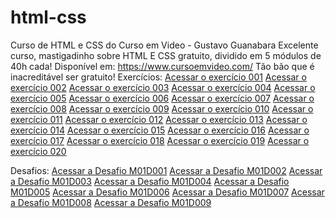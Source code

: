# html-css
 Curso de HTML e CSS do Curso em Video - Gustavo Guanabara
 Excelente curso, mastigadinho sobre HTML E CSS gratuito, dividido em 5 módulos de 40h cada! 
 Disponível em: https://www.cursoemvideo.com/
 Tão bão que é inacreditável ser gratuito! 
Exercícios:
 <a href="https://isaiaslfsoares.github.io/html-css/desafios/modulo-01/d001/index.html" >Acessar o exercício 001</a>
 <a href="https://isaiaslfsoares.github.io/html-css/desafios/modulo-01/d001/index.html" >Acessar o exercício 002</a>
 <a href="https://isaiaslfsoares.github.io/html-css/desafios/modulo-01/d001/index.html" >Acessar o exercício 003</a>
 <a href="https://isaiaslfsoares.github.io/html-css/desafios/modulo-01/d001/index.html" >Acessar o exercício 004</a>
 <a href="https://isaiaslfsoares.github.io/html-css/desafios/modulo-01/d001/index.html" >Acessar o exercício 005</a>
 <a href="https://isaiaslfsoares.github.io/html-css/desafios/modulo-01/d001/index.html" >Acessar o exercício 006</a>
 <a href="https://isaiaslfsoares.github.io/html-css/desafios/modulo-01/d001/index.html" >Acessar o exercício 007</a>
 <a href="https://isaiaslfsoares.github.io/html-css/desafios/modulo-01/d001/index.html" >Acessar o exercício 008</a>
 <a href="https://isaiaslfsoares.github.io/html-css/desafios/modulo-01/d001/index.html" >Acessar o exercício 009</a>
 <a href="https://isaiaslfsoares.github.io/html-css/desafios/modulo-01/d001/index.html" >Acessar o exercício 010</a>
 <a href="https://isaiaslfsoares.github.io/html-css/desafios/modulo-01/d001/index.html" >Acessar o exercício 011</a>
 <a href="https://isaiaslfsoares.github.io/html-css/desafios/modulo-01/d001/index.html" >Acessar o exercício 012</a>
 <a href="https://isaiaslfsoares.github.io/html-css/desafios/modulo-01/d001/index.html" >Acessar o exercício 013</a>
 <a href="https://isaiaslfsoares.github.io/html-css/desafios/modulo-01/d001/index.html" >Acessar o exercício 014</a>
 <a href="https://isaiaslfsoares.github.io/html-css/desafios/modulo-01/d001/index.html" >Acessar o exercício 015</a>
 <a href="https://isaiaslfsoares.github.io/html-css/desafios/modulo-02/d001/index.html" >Acessar o exercício 016</a>
 <a href="https://isaiaslfsoares.github.io/html-css/desafios/modulo-02/d001/index.html" >Acessar o exercício 017</a>
 <a href="https://isaiaslfsoares.github.io/html-css/desafios/modulo-02/d001/index.html" >Acessar o exercício 018</a>
 <a href="https://isaiaslfsoares.github.io/html-css/desafios/modulo-02/d001/index.html" >Acessar o exercício 019</a>
 <a href="https://isaiaslfsoares.github.io/html-css/desafios/modulo-02/d001/index.html" >Acessar o exercício 020</a>

Desafios: 
 <a href="https://isaiaslfsoares.github.io/html-css/desafios/modulo-01/d001html" >Acessar a Desafio M01D001</a>
 <a href="https://isaiaslfsoares.github.io/html-css/desafios/modulo-01/d002html" >Acessar a Desafio M01D002</a>
 <a href="https://isaiaslfsoares.github.io/html-css/desafios/modulo-01/d003html" >Acessar a Desafio M01D003</a>
 <a href="https://isaiaslfsoares.github.io/html-css/desafios/modulo-01/d004html" >Acessar a Desafio M01D004</a>
 <a href="https://isaiaslfsoares.github.io/html-css/desafios/modulo-01/d005html" >Acessar a Desafio M01D005</a>
 <a href="https://isaiaslfsoares.github.io/html-css/desafios/modulo-01/d006html" >Acessar a Desafio M01D006</a>
 <a href="https://isaiaslfsoares.github.io/html-css/desafios/modulo-01/d007html" >Acessar a Desafio M01D007</a>
 <a href="https://isaiaslfsoares.github.io/html-css/desafios/modulo-01/d008html" >Acessar a Desafio M01D008</a>
 <a href="https://isaiaslfsoares.github.io/html-css/desafios/modulo-01/d009html" >Acessar a Desafio M01D009</a>
